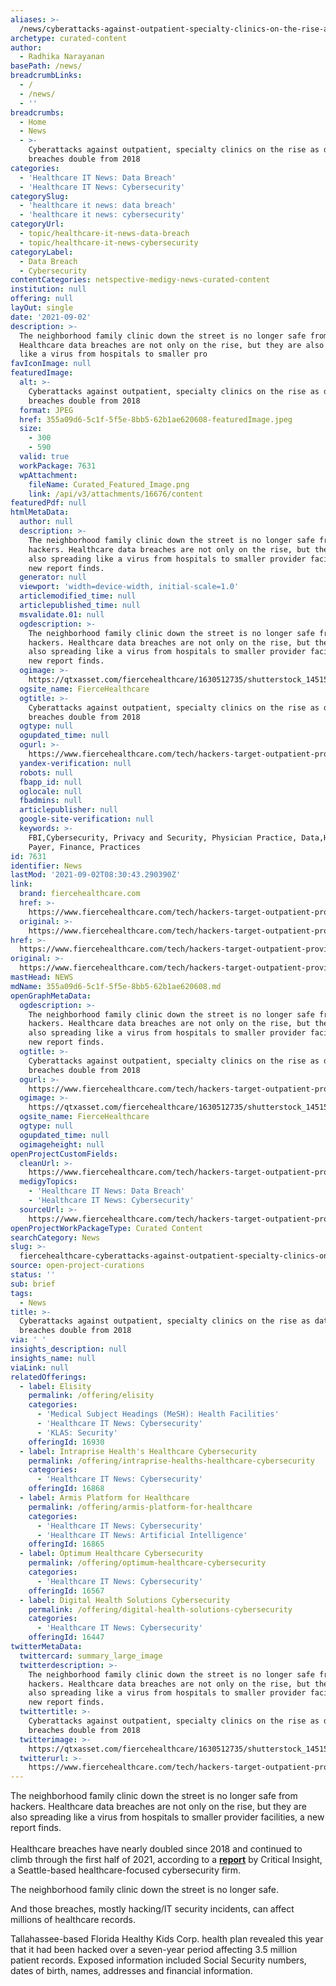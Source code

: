 ```yaml
---
aliases: >-
  /news/cyberattacks-against-outpatient-specialty-clinics-on-the-rise-as-data-breaches-double-from-2018
archetype: curated-content
author:
  - Radhika Narayanan
basePath: /news/
breadcrumbLinks:
  - /
  - /news/
  - ''
breadcrumbs:
  - Home
  - News
  - >-
    Cyberattacks against outpatient, specialty clinics on the rise as data
    breaches double from 2018
categories:
  - 'Healthcare IT News: Data Breach'
  - 'Healthcare IT News: Cybersecurity'
categorySlug:
  - 'healthcare it news: data breach'
  - 'healthcare it news: cybersecurity'
categoryUrl:
  - topic/healthcare-it-news-data-breach
  - topic/healthcare-it-news-cybersecurity
categoryLabel:
  - Data Breach
  - Cybersecurity
contentCategories: netspective-medigy-news-curated-content
institution: null
offering: null
layOut: single
date: '2021-09-02'
description: >-
  The neighborhood family clinic down the street is no longer safe from hackers.
  Healthcare data breaches are not only on the rise, but they are also spreading
  like a virus from hospitals to smaller pro
favIconImage: null
featuredImage:
  alt: >-
    Cyberattacks against outpatient, specialty clinics on the rise as data
    breaches double from 2018
  format: JPEG
  href: 355a09d6-5c1f-5f5e-8bb5-62b1ae620608-featuredImage.jpeg
  size:
    - 300
    - 590
  valid: true
  workPackage: 7631
  wpAttachment:
    fileName: Curated_Featured_Image.png
    link: /api/v3/attachments/16676/content
featuredPdf: null
htmlMetaData:
  author: null
  description: >-
    The neighborhood family clinic down the street is no longer safe from
    hackers. Healthcare data breaches are not only on the rise, but they are
    also spreading like a virus from hospitals to smaller provider facilities, a
    new report finds.
  generator: null
  viewport: 'width=device-width, initial-scale=1.0'
  articlemodified_time: null
  articlepublished_time: null
  msvalidate.01: null
  ogdescription: >-
    The neighborhood family clinic down the street is no longer safe from
    hackers. Healthcare data breaches are not only on the rise, but they are
    also spreading like a virus from hospitals to smaller provider facilities, a
    new report finds.
  ogimage: >-
    https://qtxasset.com/fiercehealthcare/1630512735/shutterstock_1451531048.jpg/shutterstock_1451531048.jpg?5E_zX4q6Y8yn81KlKJ1VzGbt.wypJlqV
  ogsite_name: FierceHealthcare
  ogtitle: >-
    Cyberattacks against outpatient, specialty clinics on the rise as data
    breaches double from 2018
  ogtype: null
  ogupdated_time: null
  ogurl: >-
    https://www.fiercehealthcare.com/tech/hackers-target-outpatient-providers-specialty-clinics-as-data-breaches-nearly-double-from-2018
  yandex-verification: null
  robots: null
  fbapp_id: null
  oglocale: null
  fbadmins: null
  articlepublisher: null
  google-site-verification: null
  keywords: >-
    FBI,Cybersecurity, Privacy and Security, Physician Practice, Data,Hospitals,
    Payer, Finance, Practices
id: 7631
identifier: News
lastMod: '2021-09-02T08:30:43.290390Z'
link:
  brand: fiercehealthcare.com
  href: >-
    https://www.fiercehealthcare.com/tech/hackers-target-outpatient-providers-specialty-clinics-as-data-breaches-nearly-double-from-2018
  original: >-
    https://www.fiercehealthcare.com/tech/hackers-target-outpatient-providers-specialty-clinics-as-data-breaches-nearly-double-from-2018
href: >-
  https://www.fiercehealthcare.com/tech/hackers-target-outpatient-providers-specialty-clinics-as-data-breaches-nearly-double-from-2018
original: >-
  https://www.fiercehealthcare.com/tech/hackers-target-outpatient-providers-specialty-clinics-as-data-breaches-nearly-double-from-2018
mastHead: NEWS
mdName: 355a09d6-5c1f-5f5e-8bb5-62b1ae620608.md
openGraphMetaData:
  ogdescription: >-
    The neighborhood family clinic down the street is no longer safe from
    hackers. Healthcare data breaches are not only on the rise, but they are
    also spreading like a virus from hospitals to smaller provider facilities, a
    new report finds.
  ogtitle: >-
    Cyberattacks against outpatient, specialty clinics on the rise as data
    breaches double from 2018
  ogurl: >-
    https://www.fiercehealthcare.com/tech/hackers-target-outpatient-providers-specialty-clinics-as-data-breaches-nearly-double-from-2018
  ogimage: >-
    https://qtxasset.com/fiercehealthcare/1630512735/shutterstock_1451531048.jpg/shutterstock_1451531048.jpg?5E_zX4q6Y8yn81KlKJ1VzGbt.wypJlqV
  ogsite_name: FierceHealthcare
  ogtype: null
  ogupdated_time: null
  ogimageheight: null
openProjectCustomFields:
  cleanUrl: >-
    https://www.fiercehealthcare.com/tech/hackers-target-outpatient-providers-specialty-clinics-as-data-breaches-nearly-double-from-2018
  medigyTopics:
    - 'Healthcare IT News: Data Breach'
    - 'Healthcare IT News: Cybersecurity'
  sourceUrl: >-
    https://www.fiercehealthcare.com/tech/hackers-target-outpatient-providers-specialty-clinics-as-data-breaches-nearly-double-from-2018
openProjectWorkPackageType: Curated Content
searchCategory: News
slug: >-
  fiercehealthcare-cyberattacks-against-outpatient-specialty-clinics-on-the-rise-as-data-breaches-double-from-2018
source: open-project-curations
status: ''
sub: brief
tags:
  - News
title: >-
  Cyberattacks against outpatient, specialty clinics on the rise as data
  breaches double from 2018
via: ' '
insights_description: null
insights_name: null
viaLink: null
relatedOfferings:
  - label: Elisity
    permalink: /offering/elisity
    categories:
      - 'Medical Subject Headings (MeSH): Health Facilities'
      - 'Healthcare IT News: Cybersecurity'
      - 'KLAS: Security'
    offeringId: 16930
  - label: Intraprise Health's Healthcare Cybersecurity
    permalink: /offering/intraprise-healths-healthcare-cybersecurity
    categories:
      - 'Healthcare IT News: Cybersecurity'
    offeringId: 16868
  - label: Armis Platform for Healthcare
    permalink: /offering/armis-platform-for-healthcare
    categories:
      - 'Healthcare IT News: Cybersecurity'
      - 'Healthcare IT News: Artificial Intelligence'
    offeringId: 16865
  - label: Optimum Healthcare Cybersecurity
    permalink: /offering/optimum-healthcare-cybersecurity
    categories:
      - 'Healthcare IT News: Cybersecurity'
    offeringId: 16567
  - label: Digital Health Solutions Cybersecurity
    permalink: /offering/digital-health-solutions-cybersecurity
    categories:
      - 'Healthcare IT News: Cybersecurity'
    offeringId: 16447
twitterMetaData:
  twittercard: summary_large_image
  twitterdescription: >-
    The neighborhood family clinic down the street is no longer safe from
    hackers. Healthcare data breaches are not only on the rise, but they are
    also spreading like a virus from hospitals to smaller provider facilities, a
    new report finds.
  twittertitle: >-
    Cyberattacks against outpatient, specialty clinics on the rise as data
    breaches double from 2018
  twitterimage: >-
    https://qtxasset.com/fiercehealthcare/1630512735/shutterstock_1451531048.jpg/shutterstock_1451531048.jpg?5E_zX4q6Y8yn81KlKJ1VzGbt.wypJlqV
  twitterurl: >-
    https://www.fiercehealthcare.com/tech/hackers-target-outpatient-providers-specialty-clinics-as-data-breaches-nearly-double-from-2018
---
```

<p>The neighborhood family clinic down the street is no longer safe from hackers. Healthcare data breaches are not only on the rise, but they are also spreading like a virus from hospitals to smaller provider facilities, a new report finds.<br><br>Healthcare breaches have nearly doubled since 2018 and continued to climb through the first half of 2021, according to a <a href="https://cybersecurity.criticalinsight.com/2021_healthcare_data_breach_report"><strong>report</strong></a> by Critical Insight, a Seattle-based healthcare-focused cybersecurity firm.</p><p>The neighborhood family clinic down the street is no longer safe.</p><p>And those breaches, mostly hacking/IT security incidents, can affect millions of healthcare records.</p><p>Tallahassee-based Florida Healthy Kids Corp. health plan revealed this year that it had been hacked over a seven-year period affecting 3.5 million patient records. Exposed information included Social Security numbers, dates of birth, names, addresses and financial information.</p>